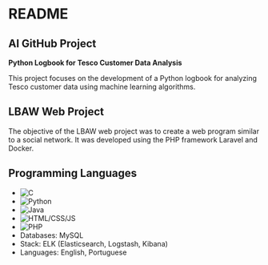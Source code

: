 # README




## AI GitHub Project

**Python Logbook for Tesco Customer Data Analysis**

This project focuses on the development of a Python logbook for analyzing Tesco customer data using machine learning algorithms.

## LBAW Web Project

The objective of the LBAW web project was to create a web program similar to a social network. It was developed using the PHP framework Laravel and Docker.


## Programming Languages


  - ![C](https://img.shields.io/badge/-C-00599C?style=flat&logo=C&logoColor=white)
  - ![Python](https://img.shields.io/badge/-Python-3776AB?style=flat&logo=Python&logoColor=white)
  - ![Java](https://img.shields.io/badge/-Java-007396?style=flat&logo=Java&logoColor=white)
  - ![HTML/CSS/JS](https://img.shields.io/badge/-HTML%2FCSS%2FJS-ED8B00?style=flat&logo=html5&logoColor=white)
  - ![PHP](https://img.shields.io/badge/-PHP-777BB4?style=flat&logo=PHP&logoColor=white)
- Databases: MySQL
- Stack: ELK (Elasticsearch, Logstash, Kibana)
- Languages: English, Portuguese
